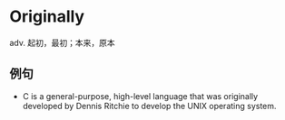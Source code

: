 # Originally

adv. 起初，最初；本来，原本

## 例句

* C is a general-purpose, high-level language that was originally developed by Dennis Ritchie to develop the UNIX operating system.

